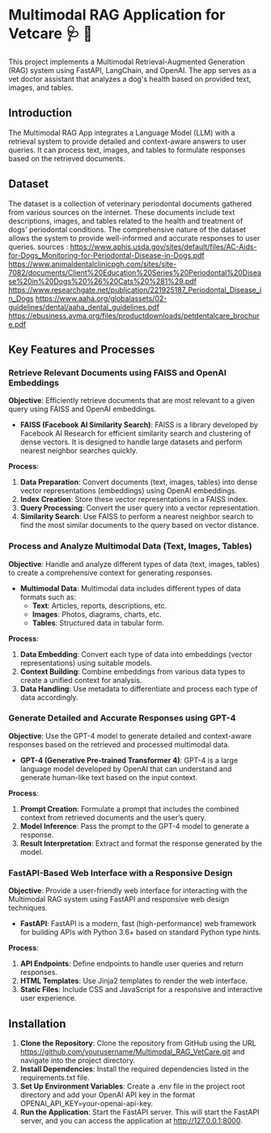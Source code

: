 # Multimodal RAG Application for Vetcare  🩺 🐶

This project implements a Multimodal Retrieval-Augmented Generation (RAG) system using FastAPI, LangChain, and OpenAI. The app serves as a vet doctor assistant that analyzes a dog's health based on provided text, images, and tables.

## Introduction

The Multimodal RAG App integrates a Language Model (LLM) with a retrieval system to provide detailed and context-aware answers to user queries. It can process text, images, and tables to formulate responses based on the retrieved documents.

## Dataset

The dataset is a collection of veterinary periodontal documents gathered from various sources on the internet. These documents include text descriptions, images, and tables related to the health and treatment of dogs' periodontal conditions. The comprehensive nature of the dataset allows the system to provide well-informed and accurate responses to user queries.
sources : https://www.aphis.usda.gov/sites/default/files/AC-Aids-for-Dogs_Monitoring-for-Periodontal-Disease-in-Dogs.pdf
https://www.animaldentalclinicpgh.com/sites/site-7082/documents/Client%20Education%20Series%20Periodontal%20Disease%20in%20Dogs%20%26%20Cats%20%281%29.pdf
https://www.researchgate.net/publication/221925187_Periodontal_Disease_in_Dogs
https://www.aaha.org/globalassets/02-guidelines/dental/aaha_dental_guidelines.pdf
https://ebusiness.avma.org/files/productdownloads/petdentalcare_brochure.pdf

## Key Features and Processes

### Retrieve Relevant Documents using FAISS and OpenAI Embeddings

**Objective**: Efficiently retrieve documents that are most relevant to a given query using FAISS and OpenAI embeddings.

- **FAISS (Facebook AI Similarity Search)**: FAISS is a library developed by Facebook AI Research for efficient similarity search and clustering of dense vectors. It is designed to handle large datasets and perform nearest neighbor searches quickly.

**Process**:
1. **Data Preparation**: Convert documents (text, images, tables) into dense vector representations (embeddings) using OpenAI embeddings.
2. **Index Creation**: Store these vector representations in a FAISS index.
3. **Query Processing**: Convert the user query into a vector representation.
4. **Similarity Search**: Use FAISS to perform a nearest neighbor search to find the most similar documents to the query based on vector distance.

### Process and Analyze Multimodal Data (Text, Images, Tables)

**Objective**: Handle and analyze different types of data (text, images, tables) to create a comprehensive context for generating responses.

- **Multimodal Data**: Multimodal data includes different types of data formats such as:
  - **Text**: Articles, reports, descriptions, etc.
  - **Images**: Photos, diagrams, charts, etc.
  - **Tables**: Structured data in tabular form.

**Process**:
1. **Data Embedding**: Convert each type of data into embeddings (vector representations) using suitable models.
2. **Context Building**: Combine embeddings from various data types to create a unified context for analysis.
3. **Data Handling**: Use metadata to differentiate and process each type of data accordingly.

### Generate Detailed and Accurate Responses using GPT-4

**Objective**: Use the GPT-4 model to generate detailed and context-aware responses based on the retrieved and processed multimodal data.

- **GPT-4 (Generative Pre-trained Transformer 4)**: GPT-4 is a large language model developed by OpenAI that can understand and generate human-like text based on the input context.

**Process**:
1. **Prompt Creation**: Formulate a prompt that includes the combined context from retrieved documents and the user’s query.
2. **Model Inference**: Pass the prompt to the GPT-4 model to generate a response.
3. **Result Interpretation**: Extract and format the response generated by the model.

### FastAPI-Based Web Interface with a Responsive Design

**Objective**: Provide a user-friendly web interface for interacting with the Multimodal RAG system using FastAPI and responsive web design techniques.

- **FastAPI**: FastAPI is a modern, fast (high-performance) web framework for building APIs with Python 3.6+ based on standard Python type hints.

**Process**:
1. **API Endpoints**: Define endpoints to handle user queries and return responses.
2. **HTML Templates**: Use Jinja2 templates to render the web interface.
3. **Static Files**: Include CSS and JavaScript for a responsive and interactive user experience.


## Installation
1. **Clone the Repository**: Clone the repository from GitHub using the URL https://github.com/yourusername/Multimodal_RAG_VetCare.git and navigate into the project directory.
2. **Install Dependencies**: Install the required dependencies listed in the requirements.txt file.
3. **Set Up Environment Variables**: Create a .env file in the project root directory and add your OpenAI API key in the format OPENAI_API_KEY=your-openai-api-key.
4. **Run the Application**: Start the FastAPI server. This will start the FastAPI server, and you can access the application at http://127.0.0.1:8000.

